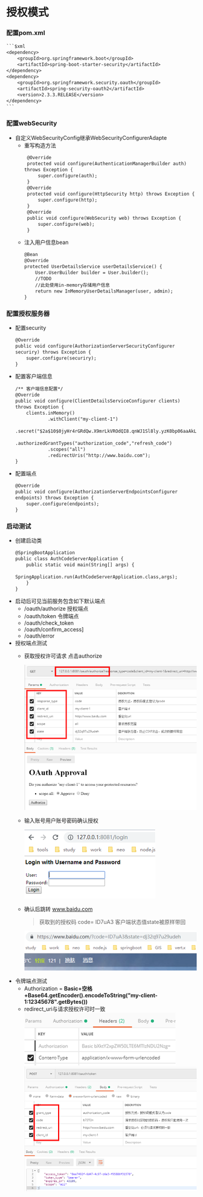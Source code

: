 # 授权模式

### 配置pom.xml
    ```$xml
    <dependency>
        <groupId>org.springframework.boot</groupId>
        <artifactId>spring-boot-starter-security</artifactId>
    </dependency>
    <dependency>
        <groupId>org.springframework.security.oauth</groupId>
        <artifactId>spring-security-oauth2</artifactId>
        <version>2.3.3.RELEASE</version>
    </dependency> 
    ```
### 配置webSecurity
- 自定义WebSecurityConfig继承WebSecurityConfigurerAdapte
    - 重写构造方法
       ```$java
        @Override
        protected void configure(AuthenticationManagerBuilder auth) throws Exception {
            super.configure(auth);
        }
        @Override
        protected void configure(HttpSecurity http) throws Exception {
            super.configure(http);
        }
        @Override
        public void configure(WebSecurity web) throws Exception {
            super.configure(web);
        }
        ```
    - 注入用户信息bean
        ```$java
        @Bean
        @Override
        protected UserDetailsService userDetailsService() {
            User.UserBuilder builder = User.builder();
            //TODO 
            //此处使用in-memory存储用户信息
            return new InMemoryUserDetailsManager(user, admin);
        }
        ```

### 配置授权服务器
- 配置security
    ```$java
    @Override
    public void configure(AuthorizationServerSecurityConfigurer securiry) throws Exception {
        super.configure(securiry);
    }
    ```
- 配置客户端信息
    ```$java
    /** 客户端信息配置*/
    @Override
    public void configure(ClientDetailsServiceConfigurer clients) throws Exception {
        clients.inMemory()
                .withClient("my-client-1")
                .secret("$2a$10$0jyHr4rGRdQw.X9mrLkVROdQI8.qnWJ1Sl8ly.yzK0bp06aaAkL9W")
                .authorizedGrantTypes("authorization_code","refresh_code")
                .scopes("all")
                .redirectUris("http://www.baidu.com");
    }
    ```
- 配置端点
    ```$java
    @Override
    public void configure(AuthorizationServerEndpointsConfigurer endpoints) throws Exception {
        super.configure(endpoints);
    }
    ```
### 启动测试
- 创建启动类
    ```$java
    @SpringBootApplication
    public class AuthCodeServerApplication {
        public static void main(String[] args) {
            SpringApplication.run(AuthCodeServerApplication.class,args);
        }
    }
    ```
- 启动后可见当前服务包含如下默认端点
    - /oauth/authorize 授权端点
    - /oauth/token 令牌端点
    - /oauth/check_token 
    - /oauth/confirm_access]
    - /oauth/error
- 授权端点测试
    - 获取授权许可请求 点击authorize
    
        ![授权码请求](img/授权码请求.png)
    - 输入账号用户账号密码确认授权
    
        ![确认授权](img/输入账号密码确认授权.png)
    - 确认后跳转 www.baidu.com
        > 获取到的授权码 code= ID7uA3  客户端状态值state被原样带回
        
        ![确认后跳转](img/确认后跳转.png)
- 令牌端点测试
    - Authorization = **Basic+空格+Base64.getEncoder().encodeToString("my-client-1:12345678".getBytes())**  
    - redirect_uri与请求授权许可时一致
    ![](img/请求令牌header.png)
    ![获取访问令牌](img/获取访问令牌.png)
    


